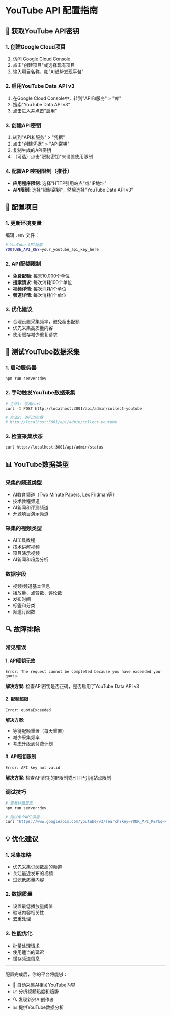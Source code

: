 # YouTube API 配置指南

## 🎯 获取YouTube API密钥

### 1. 创建Google Cloud项目
1. 访问 [Google Cloud Console](https://console.cloud.google.com/)
2. 点击"创建项目"或选择现有项目
3. 输入项目名称，如"AI趋势发现平台"

### 2. 启用YouTube Data API v3
1. 在Google Cloud Console中，转到"API和服务" > "库"
2. 搜索"YouTube Data API v3"
3. 点击进入并点击"启用"

### 3. 创建API密钥
1. 转到"API和服务" > "凭据"
2. 点击"创建凭据" > "API密钥"
3. 复制生成的API密钥
4. （可选）点击"限制密钥"来设置使用限制

### 4. 配置API密钥限制（推荐）
- **应用程序限制**: 选择"HTTP引用站点"或"IP地址"
- **API限制**: 选择"限制密钥"，然后选择"YouTube Data API v3"

## 🔧 配置项目

### 1. 更新环境变量
编辑 `.env` 文件：
```bash
# YouTube API配置
YOUTUBE_API_KEY=your_youtube_api_key_here
```

### 2. API配额限制
- **免费配额**: 每天10,000个单位
- **搜索请求**: 每次消耗100个单位
- **视频详情**: 每次消耗1个单位
- **频道详情**: 每次消耗1个单位

### 3. 优化建议
- 合理设置采集频率，避免超出配额
- 优先采集高质量内容
- 使用缓存减少重复请求

## 🚀 测试YouTube数据采集

### 1. 启动服务器
```bash
npm run server:dev
```

### 2. 手动触发YouTube数据采集
```bash
# 方法1: 使用curl
curl -X POST http://localhost:3001/api/admin/collect-youtube

# 方法2: 访问浏览器
# http://localhost:3001/api/admin/collect-youtube
```

### 3. 检查采集状态
```bash
curl http://localhost:3001/api/admin/status
```

## 📊 YouTube数据类型

### 采集的频道类型
- AI教育频道（Two Minute Papers, Lex Fridman等）
- 技术教程频道
- AI新闻和评测频道
- 开源项目演示频道

### 采集的视频类型
- AI工具教程
- 技术讲解视频
- 项目演示视频
- AI新闻和趋势分析

### 数据字段
- 视频/频道基本信息
- 播放量、点赞数、评论数
- 发布时间
- 标签和分类
- 频道订阅数

## 🔍 故障排除

### 常见错误

#### 1. API密钥无效
```
Error: The request cannot be completed because you have exceeded your quota.
```
**解决方案**: 检查API密钥是否正确，是否启用了YouTube Data API v3

#### 2. 配额超限
```
Error: quotaExceeded
```
**解决方案**: 
- 等待配额重置（每天重置）
- 减少采集频率
- 考虑升级到付费计划

#### 3. API密钥限制
```
Error: API key not valid
```
**解决方案**: 检查API密钥的IP限制或HTTP引用站点限制

### 调试技巧
```bash
# 查看详细日志
npm run server:dev

# 测试单个API调用
curl "https://www.googleapis.com/youtube/v3/search?key=YOUR_API_KEY&q=AI&type=video&part=snippet&maxResults=1"
```

## 💡 优化建议

### 1. 采集策略
- 优先采集订阅数高的频道
- 关注最近发布的视频
- 过滤低质量内容

### 2. 数据质量
- 设置最低播放量阈值
- 验证内容相关性
- 去重处理

### 3. 性能优化
- 批量处理请求
- 使用适当的延迟
- 缓存频道信息

---

配置完成后，你的平台将能够：
- 🎥 自动采集AI相关YouTube内容
- 📈 分析视频热度和趋势
- 🔍 发现新兴AI创作者
- 📊 提供YouTube数据分析